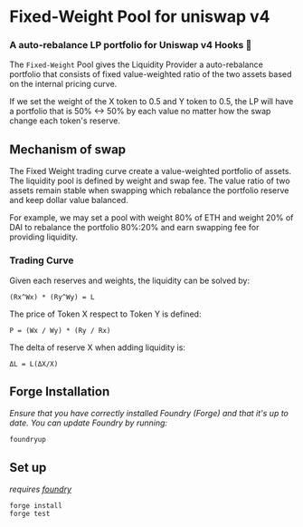 # Fixed-Weight Pool for uniswap v4

### **A auto-rebalance LP portfolio for Uniswap v4 Hooks 🦄**

The `Fixed-Weight` Pool gives the Liquidity Provider a auto-rebalance portfolio that
consists of fixed value-weighted ratio of the two assets based on the internal pricing curve.

If we set the weight of the X token to 0.5 and Y token to 0.5, the LP will have a portfolio that
is 50% <-> 50% by each value no matter how the swap change each token's reserve.

## Mechanism of swap

The Fixed Weight trading curve create a value-weighted portfolio of assets. The liquidity pool is
defined by weight and swap fee. The value ratio of two assets remain stable when swapping which
rebalance the portfolio reserve and keep dollar value balanced.

For example, we may set a pool with weight 80% of ETH and weight 20% of DAI to rebalance the
portfolio 80%:20% and earn swapping fee for providing liquidity.

### Trading Curve

Given each reserves and weights, the liquidity can be solved by:

```
(Rx^Wx) * (Ry^Wy) = L
```

The price of Token X respect to Token Y is defined:

```
P = (Wx / Wy) * (Ry / Rx)
```

The delta of reserve X when adding liquidity is:

```
ΔL = L(ΔX/X)
```

## Forge Installation

*Ensure that you have correctly installed Foundry (Forge) and that it's up to date. You can update Foundry by running:*

```
foundryup
```

## Set up

*requires [foundry](https://book.getfoundry.sh)*

```
forge install
forge test
```
